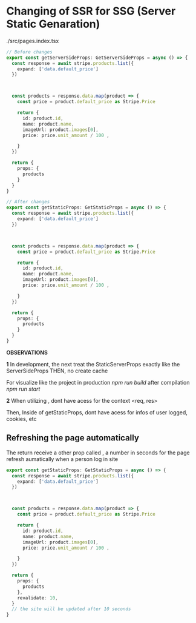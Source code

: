 # Changing of SSR for SSG (Server Static Genaration)

./src/pages.index.tsx
```ts
// Before changes
export const getServerSideProps: GetServerSideProps = async () => {
  const response = await stripe.products.list({
    expand: ['data.default_price']
  })



  const products = response.data.map(product => {
    const price = product.default_price as Stripe.Price

    return {
      id: product.id,
      name: product.name,
      imageUrl: product.images[0],
      price: price.unit_amount / 100 ,

    }
  })

  return {
    props: {
      products
    }
  }
}

```

```ts
// After changes
export const getStaticProps: GetStaticProps = async () => {
  const response = await stripe.products.list({
    expand: ['data.default_price']
  })



  const products = response.data.map(product => {
    const price = product.default_price as Stripe.Price

    return {
      id: product.id,
      name: product.name,
      imageUrl: product.images[0],
      price: price.unit_amount / 100 ,

    }
  })

  return {
    props: {
      products
    }
  }
}

```

**OBSERVATIONS**

**1**
In development, the next treat the StaticServerProps exactly like the ServerSideProps
THEN, no create cache

For visualize like the project in production
*npm run build* after compilation *npm run start*

**2**
When utilizing <getStaticProps>, dont have acess for the context <req, res>

Then, Inside of getStaticProps, dont have acess for infos of user logged, cookies, etc

## Refreshing the page automatically

The return receive a other prop called <revalidate>, a number in seconds for the page refresh aumatically when a person log in site

```ts
export const getStaticProps: GetStaticProps = async () => {
  const response = await stripe.products.list({
    expand: ['data.default_price']
  })



  const products = response.data.map(product => {
    const price = product.default_price as Stripe.Price

    return {
      id: product.id,
      name: product.name,
      imageUrl: product.images[0],
      price: price.unit_amount / 100 ,

    }
  })

  return {
    props: {
      products
    },
    revalidate: 10,
  }
  // the site will be updated after 10 seconds
}

```
